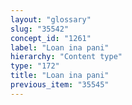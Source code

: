 ```yaml
---
layout: "glossary"
slug: "35542"
concept_id: "1261"
label: "Loan ina pani"
hierarchy: "Content type"
type: "172"
title: "Loan ina pani"
previous_item: "35545"
---
```

